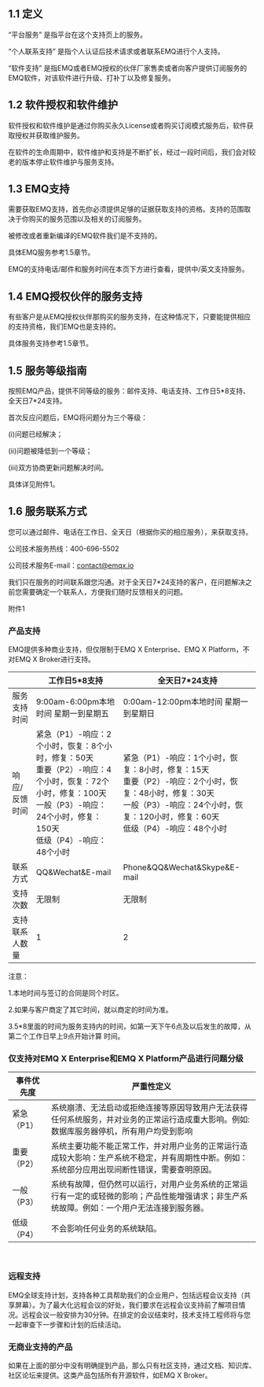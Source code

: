 ## 1.1 定义

“平台服务” 是指平台在这个支持页上的服务。

“个人联系支持” 是指个人认证后技术请求或者联系EMQ进行个人支持。

“软件支持” 是指EMQ或者EMQ授权的伙伴厂家售卖或者向客户提供订阅服务的EMQ软件，对该软件进行升级、打补丁以及修复服务。

## 1.2 软件授权和软件维护

软件授权和软件维护是通过你购买永久License或者购买订阅模式服务后，软件获取授权并获取维护服务。

在软件的生命周期中，软件维护和支持是不断扩长，经过一段时间后，我们会对较老的版本停止软件维护与服务支持。

## 1.3 EMQ支持

需要获取EMQ支持，首先你必须提供足够的证据获取支持的资格。支持的范围取决于你购买的服务范围以及相关的订阅服务。

被修改或者重新编译的EMQ软件我们是不支持的。

具体EMQ服务参考1.5章节。

EMQ的支持电话/邮件和服务时间在本页下方进行查看，提供中/英文支持服务。

## 1.4 EMQ授权伙伴的服务支持

有些客户是从EMQ授权伙伴那购买的服务支持，在这种情况下，只要能提供相应的支持资格，我们EMQ也是支持的。

具体服务支持参考1.5章节。

## 1.5 服务等级指南

按照EMQ产品，提供不同等级的服务：邮件支持、电话支持、工作日5*8支持、全天日7\*24支持。

首次反应问题后，EMQ将问题分为三个等级：

(i)问题已经解决；

(ii)问题被降低到一个等级；

(iii)双方协商更新问题解决时间。

具体详见附件1。

## 1.6 服务联系方式

您可以通过邮件、电话在工作日、全天日（根据你买的相应服务），来获取支持。

公司技术服务热线：400-696-5502 

公司技术服务E-mail：contact@emqx.io

我们只在服务的时间联系跟您沟通。对于全天日7\*24支持的客户，在问题解决之前您需要确定一个联系人，方便我们随时反馈相关的问题。





附件1

### 产品支持

EMQ提供多种商业支持，但仅限制于EMQ X Enterprise、EMQ X Platform，不对EMQ X Broker进行支持。

|                | 工作日5*8支持                                                | 全天日7*24支持                                               |
| -------------- | ------------------------------------------------------------ | ------------------------------------------------------------ |
| 服务支持时间   | 9:00am-6:00pm本地时间 星期一到星期五                         | 0:00am-12:00pm本地时间 星期一到星期日                        |
| 响应/反馈时间  | 紧急（P1）-响应：2个小时，恢复：8个小时，修复：50天<br />重要（P2）-响应：4个小时，恢复：72个小时，修复：100天<br />一般（P3）-响应：24个小时，修复：150天<br />低级（P4）-响应：48个小时 | 紧急（P1）-响应：1个小时，恢复：8小时，修复：15天<br />重要（P2）-响应：2个小时，恢复：48小时，修复：30天<br />一般（P3）-响应：24个小时，恢复：120小时，修复：60天<br />低级（P4）-响应：48个小时 |
| 联系方式       | QQ&Wechat&E-mail                                             | Phone&QQ&Wechat&Skype&E-mail                                 |
| 支持次数       | 无限制                                                       | 无限制                                                       |
| 支持联系人数量 | 1                                                            | 2                                                            |

注意：

1.本地时间与签订的合同是同个时区。

2.如果与客户商定了其它时间，就以商定的时间为准。

3.5*8里面的时间为服务支持内的时间，如第一天下午6点及以后发生的故障，从第二个工作日早上9点开始计算 时间。



### 仅支持对EMQ X Enterprise和EMQ X Platform产品进行问题分级

| 事件优先度 | 严重性定义                                                   |
| ---------- | ------------------------------------------------------------ |
| 紧急（P1） | 系统崩溃、无法启动或拒绝连接等原因导致用户无法获得任何系统服务，并对业务的正常运行造成重大影响。例如:数据库服务器停机，所有用户均受到影响 |
| 重要（P2） | 系统主要功能不能正常工作，并对用户业务的正常运行造成较大影响：生产系统不稳定，并有周期性中断。例如：系统部分应用出现间断性错误，需要查明原因。 |
| 一般（P3） | 系统有故障，但仍然可以运行，对用户业务系统的正常运行有一定的或轻微的影响；产品性能增强请求；非生产系统故障。例如：一个用户无法连接到服务器。 |
| 低级（P4） | 不会影响任何业务的系统缺陷。                                 |

​	

### 远程支持

EMQ全球支持计划，支持各种工具帮助我们的企业用户，包括远程会议支持（共享屏幕）。为了最大化远程会议的好处，我们要求在远程会议支持前了解项目情况。远程会议一般安排为30分钟。在排定的会议结束时，技术支持工程师将与您一起审查下一步骤和计划的后续活动。



### 无商业支持的产品

如果在上面的部分中没有明确提到产品，那么只有社区支持，通过文档、知识库、社区论坛来提供。这类产品包括所有开源软件，如EMQ X Broker。